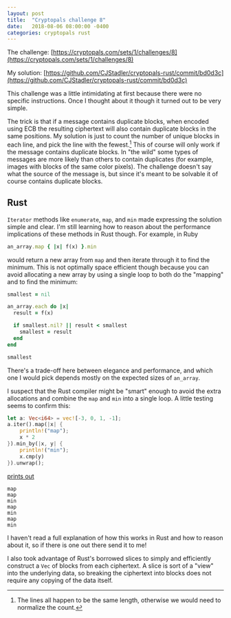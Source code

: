 ```yaml
---
layout: post
title:  "Cryptopals challenge 8"
date:   2018-08-06 08:00:00 -0400
categories: cryptopals rust
---
```

The challenge: [https://cryptopals.com/sets/1/challenges/8](https://cryptopals.com/sets/1/challenges/8)

My solution: [https://github.com/CJStadler/cryptopals-rust/commit/bd0d3c](https://github.com/CJStadler/cryptopals-rust/commit/bd0d3c)

This challenge was a little intimidating at first because there were no
specific instructions. Once I thought about it though it turned out to be
very simple.

The trick is that if a message contains duplicate blocks, when encoded using ECB
the resulting ciphertext will also contain duplicate blocks in the same
positions. My solution is just to count the number of unique blocks in each
line, and pick the line with the fewest.[^1] This of course will only work if
the message contains duplicate blocks. In "the wild" some types of messages are
more likely than others to contain duplicates (for example, images with
blocks of the same color pixels). The challenge doesn't say what the source of
the message is, but since it's meant to be solvable it of course contains
duplicate blocks.

## Rust

`Iterator` methods like `enumerate`, `map`, and `min` made expressing the
solution simple and clear. I'm still learning how to reason about the
performance implications of these methods in Rust though. For example, in Ruby
```rb
an_array.map { |x| f(x) }.min
```
would return a new array from `map` and then iterate through it to find the
minimum. This is not optimally space efficient though because you can avoid
allocating a new array by using a single loop to both do the "mapping" and to
find the minimum:
```rb
smallest = nil

an_array.each do |x|
  result = f(x)

  if smallest.nil? || result < smallest
    smallest = result
  end
end

smallest
```
There's a trade-off here between elegance and performance, and which one I would
pick depends mostly on the expected sizes of `an_array`.

I suspect that the Rust compiler might be "smart" enough to avoid the extra
allocations and combine the `map` and `min` into a single loop. A little testing
seems to confirm this:
```rs
let a: Vec<i64> = vec![-3, 0, 1, -1];
a.iter().map(|x| {
    println!("map");
    x * 2
}).min_by(|x, y| {
    println!("min");
    x.cmp(y)
}).unwrap();
```
[prints out](https://play.rust-lang.org/?gist=649ec6b8b76bfabd38a4b73759b1a9b7&version=stable&mode=release&edition=2015)
```
map
map
min
map
min
map
min
```
I haven't read a full explanation of how this works in Rust and how to reason
about it, so if there is one out there send it to me!

I also took advantage of Rust's borrowed slices to simply and efficiently
construct a `Vec` of blocks from each ciphertext. A slice is sort of a "view"
into the underlying data, so breaking the ciphertext into blocks does not
require any copying of the data itself.

[^1]: The lines all happen to be the same length, otherwise we would need to
    normalize the count.

